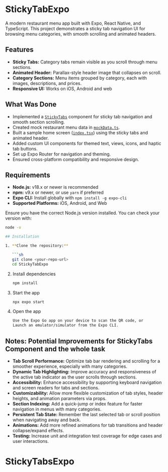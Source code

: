 # StickyTabExpo

A modern restaurant menu app built with Expo, React Native, and TypeScript. This project demonstrates a sticky tab navigation UI for browsing menu categories, with smooth scrolling and animated headers.

## Features

- **Sticky Tabs:** Category tabs remain visible as you scroll through menu sections.
- **Animated Header:** Parallax-style header image that collapses on scroll.
- **Category Sections:** Menu items grouped by category, each with images, descriptions, and prices.
- **Responsive UI:** Works on iOS, Android and web

## What Was Done

- Implemented a [`StickyTabs`](components/StickyTabs.tsx) component for sticky tab navigation and smooth section scrolling.
- Created mock restaurant menu data in [`mockData.ts`](data/mockData.ts).
- Built a sample home screen ([`index.tsx`](<app/(tabs)/index.tsx>)) using the sticky tabs and animated header.
- Added custom UI components for themed text, views, icons, and haptic tab buttons.
- Set up Expo Router for navigation and theming.
- Ensured cross-platform compatibility and responsive design.

## Requirements

- **Node.js:** v18.x or newer is recommended
- **npm:** v9.x or newer, or use `yarn` if preferred
- **Expo CLI:** Install globally with `npm install -g expo-cli`
- **Supported Platforms:** iOS, Android, and Web

Ensure you have the correct Node.js version installed. You can check your version with:

````sh
node -v

## Installation

1. **Clone the repository:**

   ```sh
   git clone <your-repo-url>
   cd StickyTabExpo
````

2. Install dependencies

   ```bash
   npm install
   ```

3. Start the app

   ```bash
   npx expo start
   ```

4. Open the app

   ```bash
   Use the Expo Go app on your device to scan the QR code, or
   Launch an emulator/simulator from the Expo CLI.
   ```

## Notes: Potential Improvements for StickyTabs Component and the whole task

- **Tab Scroll Performance:** Optimize tab bar rendering and scrolling for a smoother experience, especially with many categories.
- **Dynamic Tab Highlighting:** Improve accuracy and responsiveness of the active tab indicator as the user scrolls through sections.
- **Accessibility:** Enhance accessibility by supporting keyboard navigation and screen readers for tabs and sections.
- **Customizability:** Allow more flexible customization of tab styles, header heights, and animation parameters via props.
- **Section Indexing:** Add a quick-jump or index feature for faster navigation in menus with many categories.
- **Persistent Tab State:** Remember the last selected tab or scroll position when navigating away and back.
- **Animations:** Add more refined animations for tab transitions and header collapse/expand effects.
- **Testing:** Increase unit and integration test coverage for edge cases and user interactions.

# StickyTabsExpo
